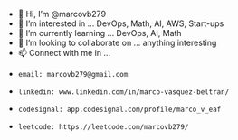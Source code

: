 - 👋 Hi, I’m @marcovb279
- 👀 I’m interested in ... DevOps, Math, AI, AWS, Start-ups
- 🌱 I’m currently learning ... DevOps, AI, Math
- 💞️ I’m looking to collaborate on ... anything interesting
- 📫 Connect with me in ...
-     email: marcovb279@gmail.com
-     linkedin: www.linkedin.com/in/marco-vasquez-beltran/
-     codesignal: app.codesignal.com/profile/marco_v_eaf
-     leetcode: https://leetcode.com/marcovb279/
<!---
marcovb279/marcovb279 is a ✨ special ✨ repository because its `README.md` (this file) appears on your GitHub profile.
You can click the Preview link to take a look at your changes.
--->
